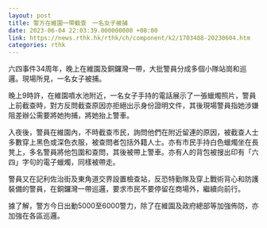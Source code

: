 ```yaml
---
layout: post
title: 警方在維園一帶截查　一名女子被捕
date: 2023-06-04 22:03:39.000000000 +08:00
link: https://news.rthk.hk/rthk/ch/component/k2/1703488-20230604.htm
categories: rthk
---
```


六四事件34周年，晚上在維園及銅鑼灣一帶，大批警員分成多個小隊站崗和巡邏。現場所見，一名女子被捕。

晚上9時許，在維園噴水池附近，一名女子手持的電話展示了一張蠟燭照片，警員上前截查時，對方反問截查原因亦拒絕出示身份證明文件，其後現場警員指她涉嫌阻差辦公需要將她拘捕，將她抬上警車。

入夜後，警員在維園內，不時截查市民，詢問他們在附近留連的原因，被截查人士多數穿上黑色或深色衣服，被查問者包括外籍人士。亦有市民手持白色蠟燭坐在長凳上，多名警員將他包圍和查問，其後被帶上警車。亦有人的背包被搜出印有「六四」字句的電子蠟燭，同樣被帶走。

警員又在記利佐治街及東角道交界設置檢查站，反恐特勤隊及穿上戰術背心和防護裝備的警員，在銅鑼灣一帶巡邏，要求市民不要停留在商場外，繼續向前行。

據了解，警方今日出動5000至6000警力，除了在維園及政府總部等加強佈防，亦加強在各區巡邏。

